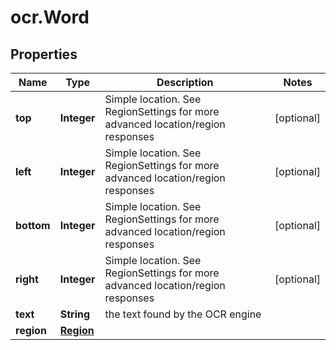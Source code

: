 # ocr.Word

## Properties
Name | Type | Description | Notes
------------ | ------------- | ------------- | -------------
**top** | **Integer** | Simple location. See RegionSettings for more advanced location/region responses | [optional] 
**left** | **Integer** | Simple location. See RegionSettings for more advanced location/region responses | [optional] 
**bottom** | **Integer** | Simple location. See RegionSettings for more advanced location/region responses | [optional] 
**right** | **Integer** | Simple location. See RegionSettings for more advanced location/region responses | [optional] 
**text** | **String** | the text found by the OCR engine | 
**region** | [**Region**](Region.md) |  | 


